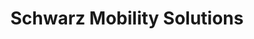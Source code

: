 ---
title: "Schwarz Mobility Solutions"
url: /ellhofen/schwarz-mobility-solutions/
shop: Autohaus
---